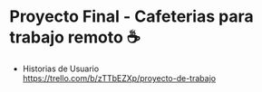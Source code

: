 # Proyecto Final - Cafeterias para trabajo remoto ☕

- Historias de Usuario\
https://trello.com/b/zTTbEZXp/proyecto-de-trabajo